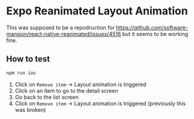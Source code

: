 # Expo Reanimated Layout Animation

This was supposed to be a repodruction for https://github.com/software-mansion/react-native-reanimated/issues/4516 but it seems to be working fine.

## How to test

```sh
npm run ios
```

1. Click on `Remove item` -> Layout animation is triggered
2. Click on an item to go to the detail screen
3. Go back to the list screen
4. Click on `Remove item` -> Layout animation is triggered (previously this was broken)
